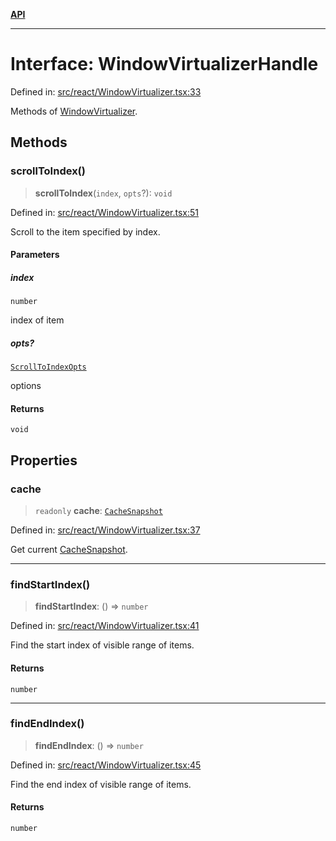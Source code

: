 [**API**](../../API.md)

***

# Interface: WindowVirtualizerHandle

Defined in: [src/react/WindowVirtualizer.tsx:33](https://github.com/inokawa/virtua/blob/f141590c318c92fb814be380223b1e62dac03ace/src/react/WindowVirtualizer.tsx#L33)

Methods of [WindowVirtualizer](../functions/WindowVirtualizer.md).

## Methods

### scrollToIndex()

> **scrollToIndex**(`index`, `opts`?): `void`

Defined in: [src/react/WindowVirtualizer.tsx:51](https://github.com/inokawa/virtua/blob/f141590c318c92fb814be380223b1e62dac03ace/src/react/WindowVirtualizer.tsx#L51)

Scroll to the item specified by index.

#### Parameters

##### index

`number`

index of item

##### opts?

[`ScrollToIndexOpts`](ScrollToIndexOpts.md)

options

#### Returns

`void`

## Properties

### cache

> `readonly` **cache**: [`CacheSnapshot`](CacheSnapshot.md)

Defined in: [src/react/WindowVirtualizer.tsx:37](https://github.com/inokawa/virtua/blob/f141590c318c92fb814be380223b1e62dac03ace/src/react/WindowVirtualizer.tsx#L37)

Get current [CacheSnapshot](CacheSnapshot.md).

***

### findStartIndex()

> **findStartIndex**: () => `number`

Defined in: [src/react/WindowVirtualizer.tsx:41](https://github.com/inokawa/virtua/blob/f141590c318c92fb814be380223b1e62dac03ace/src/react/WindowVirtualizer.tsx#L41)

Find the start index of visible range of items.

#### Returns

`number`

***

### findEndIndex()

> **findEndIndex**: () => `number`

Defined in: [src/react/WindowVirtualizer.tsx:45](https://github.com/inokawa/virtua/blob/f141590c318c92fb814be380223b1e62dac03ace/src/react/WindowVirtualizer.tsx#L45)

Find the end index of visible range of items.

#### Returns

`number`
